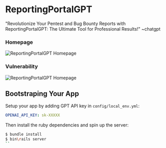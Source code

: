 # ReportingPortalGPT

"Revolutionize Your Pentest and Bug Bounty Reports with ReportingPortalGPT: The Ultimate Tool for Professional Results!" ~chatgpt

### Homepage
![ReportingPortalGPT Homepage]([http://url/to/img.png](https://github.com/hamza-avvan/ReportingPortalGPT/raw/main/ss/ss-1.jpg))

### Vulnerability
![ReportingPortalGPT Homepage]([http://url/to/img.png](https://github.com/hamza-avvan/ReportingPortalGPT/raw/main/ss/ss-2.jpg))

## Bootstraping Your App

Setup your app by adding GPT API key in `config/local_env.yml`:
```yml
OPENAI_API_KEY: sk-XXXXX
```

Then install the ruby dependencies and spin up the server:
```sh
$ bundle install
$ bin\rails server
``
